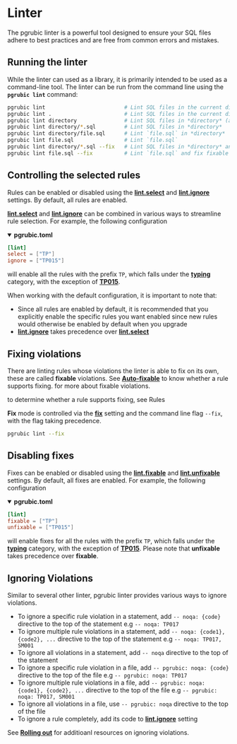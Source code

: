 # Linter

The pgrubic linter is a powerful tool designed to ensure your SQL files adhere to best practices and are free from common errors and mistakes.

## Running the linter

While the linter can used as a library, it is primarily intended to be used as a command-line tool. The linter can be run from the command line using the **`pgrubic lint`** command:

```bash
pgrubic lint                         # Lint SQL files in the current directory (and any subdirectories)
pgrubic lint .                       # Lint SQL files in the current directory (and any subdirectories)
pgrubic lint directory               # Lint SQL files in *directory* (and any subdirectories)
pgrubic lint directory/*.sql         # Lint SQL files in *directory*
pgrubic lint directory/file.sql      # Lint `file.sql` in *directory*
pgrubic lint file.sql                # Lint `file.sql`
pgrubic lint directory/*.sql --fix   # Lint SQL files in *directory* and fix fixable violations automatically
pgrubic lint file.sql --fix          # Lint `file.sql` and fix fixable violations automatically
```

## Controlling the selected rules

Rules can be enabled or disabled using the [**lint.select**](settings.md#select) and [**lint.ignore**](settings.md#ignore) settings. By default, all rules are enabled.

[**lint.select**](settings.md#select) and [**lint.ignore**](settings.md#ignore) can be combined in various ways to streamline rule selection. For example, the following configuration

<details open>
<summary><strong>pgrubic.toml</strong></summary>

```toml
[lint]
select = ["TP"]
ignore = ["TP015"]
```

</details>

will enable all the rules with the prefix `TP`, which falls under the [**typing**](rules.md/#typing-tp) category, with the exception of [**TP015**](../rules/typing/wrongly-typed-required-column).

When working with the default configuration, it is important to note that:

- Since all rules are enabled by default, it is recommended that you
explicitly enable the specific rules you want enabled since new rules would otherwise
be enabled by default when you upgrade
- [**lint.ignore**](settings.md#ignore) takes precedence over [**lint.select**](settings.md#select)

## Fixing violations

There are linting rules whose violations the linter is able to fix on its own, these are called **fixable** violations. See [**Auto-fixable**](rules.md) to know whether a rule supports fixing.
for more about fixable violations.

to determine whether a rule supports fixing, see Rules

**Fix** mode is controlled via the [**fix**](settings.md#fix) setting and the command line flag `--fix`, with the flag taking precedence.

```bash
pgrubic lint --fix
```

## Disabling fixes

Fixes can be enabled or disabled using the [**lint.fixable**](settings.md#fixable) and [**lint.unfixable**](settings.md#unfixable) settings. By default, all fixes are enabled. For example, the following configuration

<details open>
<summary><strong>pgrubic.toml</strong></summary>

```toml
[lint]
fixable = ["TP"]
unfixable = ["TP015"]
```

</details>

will enable fixes for all the rules with the prefix `TP`, which falls under the [**typing**](rules.md/#typing-tp) category, with the exception of [**TP015**](../rules/typing/wrongly-typed-required-column). Please note that **unfixable** takes precedence over **fixable**.

## Ignoring Violations

Similar to several other linter, pgrubic linter provides various ways to ignore violations.

- To ignore a specific rule violation in a statement, add `-- noqa: {code}` directive to the top of the statement e.g `-- noqa: TP017`
- To ignore multiple rule violations in a statement, add `-- noqa: {code1}, {code2}, ...` directive to the top of the statement e.g `-- noqa: TP017, SM001`
- To ignore all violations in a statement, add `-- noqa` directive to the top of the statement
- To ignore a specific rule violation in a file, add `-- pgrubic: noqa: {code}` directive to the top of the file e.g `-- pgrubic: noqa: TP017`
- To ignore multiple rule violations in a file, add `-- pgrubic: noqa: {code1}, {code2}, ...` directive to the top of the file e.g `-- pgrubic: noqa: TP017, SM001`
- To ignore all violations in a file, use `-- pgrubic: noqa` directive to the top of the file
- To ignore a rule completely, add its code to [**lint.ignore**](settings.md#ignore) setting

See [**Rolling out**](/tutorial/#rolling-out) for additioanl resources on ignoring violations.

